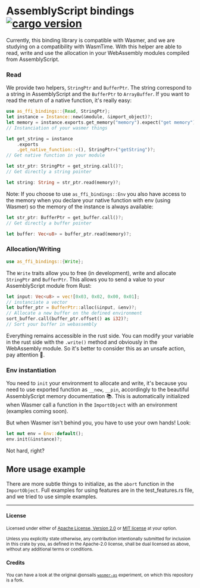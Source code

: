 # AssemblyScript bindings [![cargo version](https://img.shields.io/crates/v/as-ffi-bindings.svg)](https://crates.io/crates/as-ffi-bindings)

Currently, this binding library is compatible with Wasmer, and we are studying on a compatibility with WasmTime. With this helper are able to read, write and use the allocation in your WebAssembly modules compiled from AssemblyScript.

### Read

We provide two helpers, `StringPtr` and `BufferPtr`. The string correspond to a string in AssemblyScript and the `BufferPtr` to `ArrayBuffer`. If you want to read the return of a native function, it's really easy:

```rust
use as_ffi_bindings::{Read, StringPtr};
let instance = Instance::new(&module, &import_object)?;
let memory = instance.exports.get_memory("memory").expect("get memory");
// Instanciation of your wasmer things

let get_string = instance
    .exports
    .get_native_function::<(), StringPtr>("getString")?;
// Get native function in your module

let str_ptr: StringPtr = get_string.call()?;
// Get directly a string pointer

let string: String = str_ptr.read(memory)?;
```

Note: If you choose to use `as_ffi_bindings::Env` you also have access to the memory when you declare your native function with env (using Wasmer) so the memory of the instance is always available:

```rust
let str_ptr: BufferPtr = get_buffer.call()?;
// Get directly a buffer pointer

let buffer: Vec<u8> = buffer_ptr.read(memory)?;
```

### Allocation/Writing

```rust
use as_ffi_bindings::{Write};
```

The `Write` traits allow you to free (in development), write and allocate `StringPtr` and `BufferPtr`. This allows you to send a value to your AssemblyScript module from Rust:

```rust
let input: Vec<u8> = vec![0x03, 0x02, 0x00, 0x01];
// instanciate a vector
let buffer_ptr = BufferPtr::alloc(&input, &env)?;
// Allocate a new buffer on the defined environment
sort_buffer.call(buffer_ptr.offset() as i32)?;
// Sort your buffer in webassembly
```

Everything remains accessible in the rust side. You can modify your variable in the rust side with the `.write()` method and obviously in the WebAssembly module. So it's better to consider this as an unsafe action, pay attention 🥲.

### Env instantiation

You need to `init` your environment to allocate and write, it's because you need to use exported function as `__new`, `__pin`, accordingly to the beautiful AssemblyScript memory documentation 📚. This is automatically initialized when Wasmer call a function in the `ImportObject` with an environment (examples coming soon).

But when Wasmer isn't behind you, you have to use your own hands! Look:

```rust
let mut env = Env::default();
env.init(&instance)?;
```

Not hard, right?

## More usage example

There are more subtle things to initialize, as the `abort` function in the `ImportObject`. Full examples for using features are in the test_features.rs file, and we tried to use simple examples.

---

#### License

<sup>Licensed under either of <a href="LICENSE-APACHE">Apache License, Version 2.0</a> or <a href="LICENSE-MIT">MIT license</a> at your option.</sup>

<sub>Unless you explicitly state otherwise, any contribution intentionally submitted for inclusion in this crate by you, as defined in the Apache-2.0 license, shall be dual licensed as above, without any additional terms or conditions.</sub>

#### Credits

<sub>You can have a look at the original @onsails [`wasmer-as`](https://github.com/onsails/wasmer-as) experiment, on which this repository is a fork.</sub>
